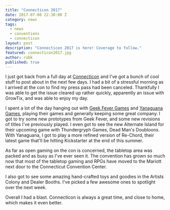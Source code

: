 ```yaml
---
title: "Connecticon 2017"
date: 2017-07-08 22:30:00 Z
category: news
tags:
  - news
  - conventions
  - connecticon
layout: post
description: "Connecticon 2017 is here! Coverage to follow."
featured: connecticon2017.jpg                                                        
author: robk
published: true
---
```


I just got back from a full day at [Connecticon](http://connecticon.org) and I've got a bunch of cool stuff to post about in the next few days. I had a bit of a stressful morning as I arrived at the con to find my press pass had been canceled. Thankfully I was able to get the issue cleared up rather quickly, apparently an issue with GrowTix, and was able to enjoy my day.

I spent a lot of the day hanging out with [Geek Fever Games](http://www.geekfevergames.com) and [Yanaguana Games](http://www.yanaguanagames.com), playing their games and generally keeping some great company. I got to try some new prototypes from Geek Fever, and some new revisions of titles I've previously played. I even got to see the new Alternate Island for their upcoming game with Thundergryph Games, Dead Man's Doubloons. With Yanaguana, I got to play a more refined version of Re-Chord, their latest game that'll be hitting Kickstarter at the end of this summer.

As far as open gaming on the con is concerned, the tabletop area was packed and as busy as I've ever seen it. The convention has grown so much now that most of the tabletop gaming and RPGs have moved to the Mariott next door to the Connecticut Convention Center.

I also got to see some amazing hand-crafted toys and goodies in the Artists Colony and Dealer Booths. I've picked a few awesome ones to spotlight over the next week.

Overall I had a blast. Connecticon is always a great time, and close to home, which makes it even better.
